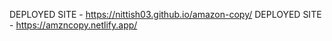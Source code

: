 DEPLOYED SITE - https://nittish03.github.io/amazon-copy/
DEPLOYED SITE - https://amzncopy.netlify.app/
